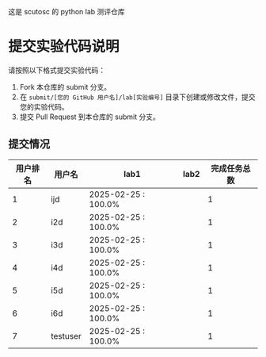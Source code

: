 这是 scutosc 的 python lab 测评仓库

# 提交实验代码说明

请按照以下格式提交实验代码：

1.  Fork 本仓库的 submit 分支。
2.  在 `submit/[您的 GitHub 用户名]/lab[实验编号]` 目录下创建或修改文件，提交您的实验代码。
3.  提交 Pull Request 到本仓库的 submit 分支。

## 提交情况

|用户排名|   用户名  |        lab1       |lab2|完成任务总数|
|----|--------|-------------------|----|------|
|  1 |   ijd  |2025-02-25 : 100.0%|    |   1  |
|  2 |   i2d  |2025-02-25 : 100.0%|    |   1  |
|  3 |   i3d  |2025-02-25 : 100.0%|    |   1  |
|  4 |   i4d  |2025-02-25 : 100.0%|    |   1  |
|  5 |   i5d  |2025-02-25 : 100.0%|    |   1  |
|  6 |   i6d  |2025-02-25 : 100.0%|    |   1  |
|  7 |testuser|2025-02-25 : 100.0%|    |   1  |